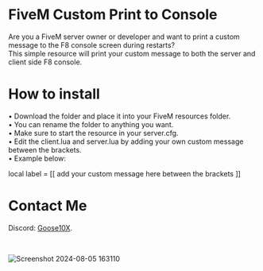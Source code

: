 # FiveM Custom Print to Console

Are you a FiveM server owner or developer and want to print a custom message to the F8 console screen during restarts? <br>
This simple resource will print your custom message to both the server and client side F8 console. <br>

# How to install
• Download the folder and place it into your FiveM resources folder. <br>
• You can rename the folder to anything you want. <br>
• Make sure to start the resource in your server.cfg. <br>
• Edit the client.lua and server.lua by adding your own custom message between the brackets. <br>
• Example below: <br>

local label =
[[ 
add your custom message here between the brackets
]] 
<br>


# Contact Me
Discord: [Goose10X](https://discord.gg/VKamh4WUV5).

<br>

![Screenshot 2024-08-05 163110](https://github.com/user-attachments/assets/ef313f9e-58a0-4e9b-9834-1d0ca66a48d4)
